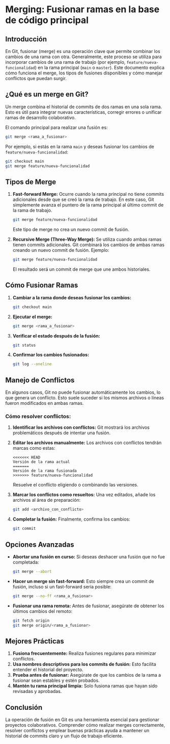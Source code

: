 # Merging: Fusionar ramas en la base de código principal

## Introducción
En Git, fusionar (merge) es una operación clave que permite combinar los cambios de una rama con otra. Generalmente, este proceso se utiliza para incorporar cambios de una rama de trabajo (por ejemplo, `feature/nueva-funcionalidad`) en la rama principal (`main` o `master`). Este documento explica cómo funciona el merge, los tipos de fusiones disponibles y cómo manejar conflictos que puedan surgir.

## ¿Qué es un merge en Git?

Un merge combina el historial de commits de dos ramas en una sola rama. Esto es útil para integrar nuevas características, corregir errores o unificar ramas de desarrollo colaborativo.

El comando principal para realizar una fusión es:

```bash
git merge <rama_a_fusionar>
```

Por ejemplo, si estás en la rama `main` y deseas fusionar los cambios de `feature/nueva-funcionalidad`:

```bash
git checkout main
git merge feature/nueva-funcionalidad
```

## Tipos de Merge

1. **Fast-forward Merge:** Ocurre cuando la rama principal no tiene commits adicionales desde que se creó la rama de trabajo. En este caso, Git simplemente avanza el puntero de la rama principal al último commit de la rama de trabajo.

    ```bash
    git merge feature/nueva-funcionalidad
    ```

    Este tipo de merge no crea un nuevo commit de fusión.

2. **Recursive Merge (Three-Way Merge):** Se utiliza cuando ambas ramas tienen commits adicionales. Git combinará los cambios de ambas ramas creando un nuevo commit de fusión. Ejemplo:

    ```bash
    git merge feature/nueva-funcionalidad
    ```

    El resultado será un commit de merge que une ambos historiales.

## Cómo Fusionar Ramas

1. **Cambiar a la rama donde deseas fusionar los cambios:** 

    ```bash
    git checkout main
    ```

2. **Ejecutar el merge:**

    ```bash
    git merge <rama_a_fusionar>
    ```

3. **Verificar el estado después de la fusión:**

    ```bash
    git status
    ```

4. **Confirmar los cambios fusionados:**

    ```bash
    git log --oneline
    ```

## Manejo de Conflictos

En algunos casos, Git no puede fusionar automáticamente los cambios, lo que genera un conflicto. Esto suele suceder si los mismos archivos o líneas fueron modificados en ambas ramas.

### Cómo resolver conflictos:

1. **Identificar los archivos con conflictos:** Git mostrará los archivos problemáticos después de intentar una fusión.

2. **Editar los archivos manualmente:** Los archivos con conflictos tendrán marcas como estas:

    ```text
    <<<<<<< HEAD
    Versión de la rama actual
    =======
    Versión de la rama fusionada
    >>>>>>> feature/nueva-funcionalidad
    ```

    Resuelve el conflicto eligiendo o combinando las versiones.

3. **Marcar los conflictos como resueltos:** Una vez editados, añade los archivos al área de preparación:

    ```bash
    git add <archivo_con_conflicto>
    ```

4. **Completar la fusión:** Finalmente, confirma los cambios:

    ```bash
    git commit
    ```

## Opciones Avanzadas

- **Abortar una fusión en curso:** Si deseas deshacer una fusión que no fue completada:

    ```bash
    git merge --abort
    ```

- **Hacer un merge sin fast-forward:** Esto siempre crea un commit de fusión, incluso si un fast-forward sería posible:

    ```bash
    git merge --no-ff <rama_a_fusionar>
    ```

- **Fusionar una rama remota:** Antes de fusionar, asegúrate de obtener los últimos cambios del remoto:

    ```bash
    git fetch origin
    git merge origin/<rama_a_fusionar>
    ```

## Mejores Prácticas

1. **Fusiona frecuentemente:** Realiza fusiones regulares para minimizar conflictos.
2. **Usa nombres descriptivos para los commits de fusión:** Esto facilita entender el historial del proyecto.
3. **Prueba antes de fusionar:** Asegúrate de que los cambios de la rama a fusionar sean estables y estén probados.
4. **Mantén tu rama principal limpia:** Solo fusiona ramas que hayan sido revisadas y aprobadas.

## Conclusión
La operación de fusión en Git es una herramienta esencial para gestionar proyectos colaborativos. Comprender cómo realizar merges correctamente, resolver conflictos y emplear buenas prácticas ayuda a mantener un historial de commits claro y un flujo de trabajo eficiente.
